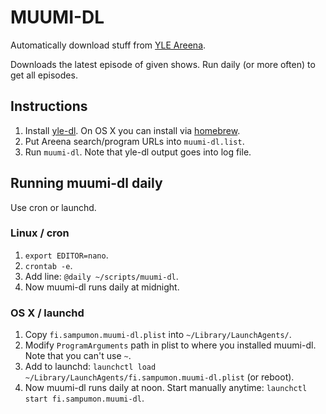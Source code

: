 MUUMI-DL
========

Automatically download stuff from [YLE Areena][areena].

Downloads the latest episode of given shows. Run daily (or more often) to get all episodes.

## Instructions

1. Install [yle-dl]. On OS X you can install via [homebrew].
2. Put Areena search/program URLs into `muumi-dl.list`.
3. Run `muumi-dl`. Note that yle-dl output goes into log file.

## Running muumi-dl daily

Use cron or launchd.

### Linux / cron

1. `export EDITOR=nano`.
2. `crontab -e`.
3. Add line: `@daily ~/scripts/muumi-dl`.
4. Now muumi-dl runs daily at midnight.

### OS X / launchd

1. Copy `fi.sampumon.muumi-dl.plist` into `~/Library/LaunchAgents/`.
2. Modify `ProgramArguments` path in plist to where you installed muumi-dl. Note that you can't use `~`.
3. Add to launchd: `launchctl load ~/Library/LaunchAgents/fi.sampumon.muumi-dl.plist` (or reboot).
4. Now muumi-dl runs daily at noon. Start manually anytime: `launchctl start fi.sampumon.muumi-dl`.

[areena]:http://areena.yle.fi/
[yle-dl]:http://users.tkk.fi/~aajanki/rtmpdump-yle/
[homebrew]:http://github.com/sampumon/homebrew
